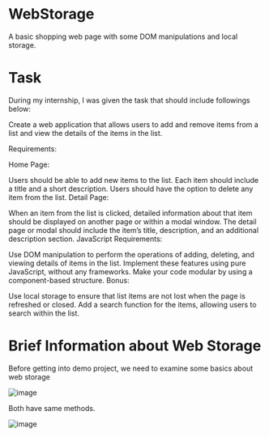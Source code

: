# WebStorage
A basic shopping web page with some DOM manipulations and local storage.

# Task
During my internship, I was given the task that should include followings below: 

Create a web application that allows users to add and remove items from a list and view the details of the items in the list.

Requirements:

Home Page:

Users should be able to add new items to the list.
Each item should include a title and a short description.
Users should have the option to delete any item from the list.
Detail Page:

When an item from the list is clicked, detailed information about that item should be displayed on another page or within a modal window.
The detail page or modal should include the item’s title, description, and an additional description section.
JavaScript Requirements:

Use DOM manipulation to perform the operations of adding, deleting, and viewing details of items in the list.
Implement these features using pure JavaScript, without any frameworks.
Make your code modular by using a component-based structure.
Bonus:

Use local storage to ensure that list items are not lost when the page is refreshed or closed.
Add a search function for the items, allowing users to search within the list.


# Brief Information about Web Storage

Before getting into demo project, we need to examine some basics about web storage

![image](https://github.com/user-attachments/assets/b291dc7d-fe1b-4b9d-bd92-1c68fae4ab4b)

Both have same methods.

![image](https://github.com/user-attachments/assets/b9e533ce-a04b-4cc5-ab79-1a8d65ff4210)




